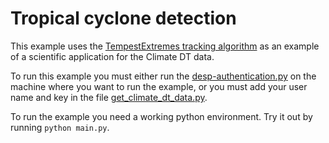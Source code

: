 # Tropical cyclone detection

This example uses the [TempestExtremes tracking algorithm](https://climate.ucdavis.edu/tempestextremes.php) as an example of a scientific application for the Climate DT data. 

To run this example you must either run the [desp-authentication.py](https://github.com/destination-earth-digital-twins/polytope-examples/blob/main/desp-authentication.py) on the machine where you want to run the example, or you must add your user name and key in the file [get_climate_dt_data.py](). 

To run the example you need a working python environment. Try it out by running `python main.py`.